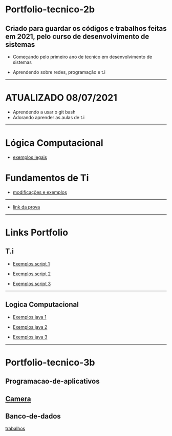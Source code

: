 # Portfolio-tecnico-2b
## Criado para guardar os códigos e trabalhos feitas em 2021, pelo curso de desenvolvimento de sistemas

* Começando pelo primeiro ano de tecnico em desenvolvimento de sistemas

* Aprendendo sobre redes, programação e t.i

-----------------------------------------------------------------------

# ATUALIZADO 08/07/2021

* Aprendendo a usar o git bash
* Adorando aprender as aulas de t.i
-----------------------------------------------------------------------

# Lógica Computacional
* [exemplos legais](/logica_computacional/exemplos_java)

# Fundamentos de Ti

* [modificações e exemplos](/atividades-fundamentos/exemplos)
-----------------------------------------------------------------------
* [link da prova](/prova)

-----------------------------------------------------------------------
# Links Portfolio

## T.i

* [Exemplos script 1](/atividades-fundamentos/exemplos/exemplo1.sh)

* [Exemplos script 2](/atividades-fundamentos/exemplos/exemplo2.sh)

* [Exemplos script 3](/atividades-fundamentos/exemplos/exemplo3.sh)

-----------------------------------------------------------------------
## Logica Computacional

* [Exemplos java 1](/logica_computacional/exemplos_java/exemplo1.java)

* [Exemplos java 2](/logica_computacional/exemplos_java/exemplo2.java)
	
* [Exemplos java 3](/logica_computacional/exemplos_java/exemplo2.java)

-----------------------------------------------------------------------
# Portfolio-tecnico-3b

## Programacao-de-aplicativos
[Camera](Portfolio-tecnico-3b-/Programação-de-aplicativos/Camera)
-----------------------------------------------------------------------
## Banco-de-dados
[trabalhos](https://github.com/Leandro-Pedro/Portfolio-tecnico-3b-/tree/main/Banco_de_dados)
